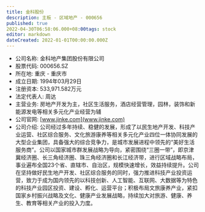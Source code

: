 ```yaml
---
title: 金科股份
description: 主板 - 区域地产 - 000656
published: true
2022-04-30T06:58:06.000+08:00tags: stock
editor: markdown
dateCreated: 2022-01-01T00:00:00.000Z
---
```


- 公司名称: 金科地产集团股份有限公司
- 股票代码: 000656.SZ
- 所在地: 重庆 - 重庆市
- 成立日期: 1994年03月29日
- 注册资本: 533,971.582万元
- 法定代表人: 周达
- 主营业务: 房地产开发为主，社区生活服务，酒店经营管理，园林，装饰和新能源发电等相关多元化产业经营为辅
- 公司官网: [www.jinke.com](www.jinke.com)
- 公司介绍: 公司经过多年持续、稳健的发展，形成了以民生地产开发、科技产业运营、社区综合服务、文化旅游康养等相关多元化产业四位一体协同发展的大型企业集团，具备强大的综合竞争力，是城市发展进程中领先的“美好生活服务商”。公司以国家城市群发展战略为导向，紧密围绕“三圈一带”，即京津冀经济圈、长三角经济圈、珠三角经济圈和长江经济带，进行区域战略布局，事业遍布全国23个省、直辖市、自治区，规模快速增长，效益持续提升。公司在坚持做好民生地产开发、社区综合服务的同时，强力推进科技产业投资运营，致力于成为国内领先的以科技创新、人工智能、互联网、大数据等为特色的科技产业园区投资、建设、孵化、运营平台；积极布局文旅康养产业，紧扣国家乡村振兴战略及文化、健康产业发展战略，持续加大对旅游、健康、养生、教育等相关产业的投入力度。


